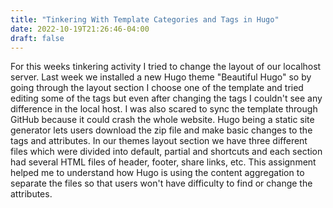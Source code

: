 ```yaml
---
title: "Tinkering With Template Categories and Tags in Hugo"
date: 2022-10-19T21:26:46-04:00
draft: false
---
```

For this weeks tinkering activity I tried to change the layout of our localhost server. Last week we installed a new Hugo theme "Beautiful Hugo" so by going through the layout section I choose one of the template and tried editing some of the tags but even after changing the tags I couldn't see any difference in the local host. I was also scared to sync the template through GitHub because it could crash the whole website. Hugo being a static site generator  lets users download the zip file and make basic changes to the tags and attributes. In our themes layout section we have three different files which were divided into default, partial and shortcuts and each section had several HTML files of header, footer, share links, etc. This assignment helped me to understand how Hugo is using the content aggregation to separate the files so that users won't have difficulty to find or change the attributes.
